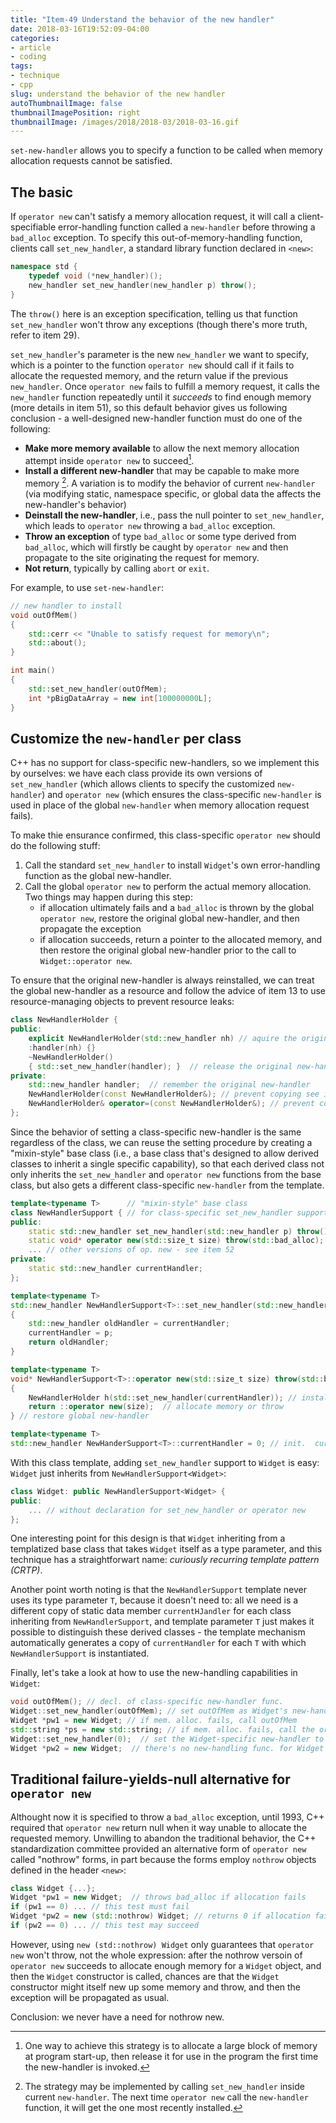 ```yaml
---
title: "Item-49 Understand the behavior of the new handler"
date: 2018-03-16T19:52:09-04:00
categories:
- article
- coding
tags:
- technique
- cpp
slug: understand the behavior of the new handler
autoThumbnailImage: false
thumbnailImagePosition: right
thumbnailImage: /images/2018/2018-03/2018-03-16.gif
---
```


`set-new-handler` allows you to specify a function to be called when memory allocation requests cannot be satisfied.
<!--more-->

## The basic

If `operator new` can't satisfy a memory allocation request, it will call a client-specifiable error-handling function called a `new-handler` before throwing a `bad_alloc` exception. To specify this out-of-memory-handling function, clients call `set_new_handler`, a standard library function declared in `<new>`:

```cpp
namespace std {
    typedef void (*new_handler)();
    new_handler set_new_handler(new_handler p) throw();
}
```

The `throw()` here is an exception specification, telling us that function `set_new_handler` won't throw any exceptions (though there's more truth, refer to item 29).

`set_new_handler`'s parameter is the new `new_handler` we want to specify, which is a pointer to the function `operator new` should call if it fails to allocate the requested memory, and the return value if the previous `new_handler`. Once `operator new` fails to fulfill a memory request, it calls the `new_handler` function repeatedly until it _succeeds_ to find enough memory (more details in item 51), so this default behavior gives us following conclusion - a well-designed new-handler function must do one of the following:

* **Make more memory available** to allow the next memory allocation attempt inside `operator new` to succeed[^1].
* **Install a different new-handler** that may be capable to make more memory [^2]. A variation is to modify the behavior of current `new-handler` (via modifying static, namespace specific, or global data the affects the new-handler's behavior)
* **Deinstall the new-handler**, i.e., pass the null pointer to `set_new_handler`, which leads to `operator new` throwing a `bad_alloc` exception.
* **Throw an exception** of type `bad_alloc` or some type derived from `bad_alloc`, which will firstly be caught by `operator new` and then propagate to the site originating the request for memory.
* **Not return**, typically by calling `abort` or `exit`.

For example, to use `set-new-handler`:

```cpp
// new handler to install
void outOfMem()
{
    std::cerr << "Unable to satisfy request for memory\n";
    std::about();
}

int main()
{
    std::set_new_handler(outOfMem);
    int *pBigDataArray = new int[100000000L];
}
```

## Customize the `new-handler` per class

C++ has no support for class-specific new-handlers, so we implement this by ourselves: we have each class provide its own versions of `set_new_handler` (which allows clients to specify the customized `new-handler`) and `operator new` (which ensures the class-specific `new-handler` is used in place of the global `new-handler` when memory allocation request fails).

To make thie ensurance confirmed, this class-specific `operator new` should do the following stuff:

1. Call the standard `set_new_handler` to install `Widget`'s own error-handling function as the global new-handler.
2. Call the global `operator new` to perform the actual memory allocation. Two things may happen during this step:
    * if allocation ultimately fails and a `bad_alloc` is thrown by the global `operator new`, restore the original global new-handler, and then propagate the exception
    * if allocation succeeds, return a pointer to the allocated memory, and then restore the original global new-handler prior to the call to `Widget::operator new`.

To ensure that the original new-handler is always reinstalled, we can treat the global new-handler as a resource and follow the advice of item 13 to use resource-managing objects to prevent resource leaks:

```cpp
class NewHandlerHolder {
public:
    explicit NewHandlerHolder(std::new_handler nh) // aquire the original new-handler
    :handler(nh) {}
    ~NewHandlerHolder()
    { std::set_new_handler(handler); }  // release the original new-handler
private:
    std::new_handler handler;  // remember the original new-handler
    NewHandlerHolder(const NewHandlerHolder&); // prevent copying see item 14
    NewHandlerHolder& operator=(const NewHandlerHolder&); // prevent copying see item 14
};
```

Since the behavior of setting a class-specific new-handler is the same regardless of the class, we can reuse the setting procedure by creating a "mixin-style" base class (i.e., a base class that's designed to allow derived classes to inherit a single specific capability), so that each derived class not only inherits the `set_new_handler` and `operator new` functions from the base class, but also gets a different class-specific `new-handler` from the template.

```cpp
template<typename T>      // "mixin-style" base class 
class NewHandlerSupport { // for class-specific set_new_handler support
public:
    static std::new_handler set_new_handler(std::new_handler p) throw();
    static void* operator new(std::size_t size) throw(std::bad_alloc);
    ... // other versions of op. new - see item 52
private:
    static std::new_handler currentHandler;
};
```

```cpp
template<typename T>
std::new_handler NewHandlerSupport<T>::set_new_handler(std::new_handler p) throw()
{
    std::new_handler oldHandler = currentHandler;
    currentHandler = p;
    return oldHandler;
}

template<typename T>
void* NewHandlerSupport<T>::operator new(std::size_t size) throw(std::bad_alloc)
{
    NewHandlerHolder h(std::set_new_handler(currentHandler)); // install new-handler
    return ::operator new(size);  // allocate memory or throw
} // restore global new-handler

template<typename T>
std::new_handler NewHanderSupport<T>::currentHandler = 0; // init.  currentHandler to null
```

With this class template, adding `set_new_handler` support to `Widget` is easy: `Widget` just inherits from `NewHandlerSupport<Widget>`:

```cpp
class Widget: public NewHandlerSupport<Widget> {
public:
    ... // without declaration for set_new_handler or operator new
};
```

One interesting point for this design is that  `Widget` inheriting from a templatized base class that takes `Widget` itself as a type parameter, and this technique has a straightforwart name: _curiously recurring template pattern (CRTP)_. 

Another point worth noting is that the `NewHandlerSupport` template never uses its type parameter `T`, because it doesn't need to: all we need is a different copy of static data member `currentHJandler` for each class inheriting from `NewHandlerSupport`, and template parameter `T` just makes it possible to distinguish these derived classes - the template mechanism automatically generates a copy of `currentHandler` for each `T` with which `NewHandlerSupport` is instantiated.

Finally, let's take a look at how to use the new-handling capabilities in `Widget`:

```cpp
void outOfMem(); // decl. of class-specific new-handler func.
Widget::set_new_handler(outOfMem); // set outOfMem as Widget's new-handler
Widget *pw1 = new Widget; // if mem. alloc. fails, call outOfMem
std::string *ps = new std::string; // if mem. alloc. fails, call the original global new-handler (if there is one)
Widget::set_new_handler(0);  // set the Widget-specific new-handler to nothing (null)
Widget *pw2 = new Widget;  // there's no new-handling func. for Widget now, so if mem. alloc. fails, throw an exception immediately
```

## Traditional failure-yields-null alternative for `operator new`

Althought now it is specified to throw a `bad_alloc` exception, until 1993, C++ required that `operator new` return null when it way unable to allocate the requested memory. Unwilling to abandon the traditional behavior, the C++ standardization committee provided an alternative form of `operator new` called "nothrow" forms, in part because the forms employ `nothrow` objects defined in the header `<new>`:

```cpp
class Widget {...};
Widget *pw1 = new Widget;  // throws bad_alloc if allocation fails
if (pw1 == 0) ... // this test must fail
Widget *pw2 = new (std::nothrow) Widget; // returns 0 if allocation fails
if (pw2 == 0) ... // this test may succeed
```

However, using `new (std::nothrow) Widget` only guarantees that `operator new` won't throw, not the whole expression: after the nothrow versoin of `operator new` succeeds to allocate enough memory for a `Widget` object, and then the `Widget` constructor is called, chances are that the `Widget` constructor might itself new up some memory and throw, and then the exception will be propagated as usual. 

Conclusion: we never have a need for nothrow new.

[^1]: One way to achieve this strategy is to allocate a large block of memory at program start-up, then release it for use in the program the first time the new-handler is invoked.

[^2]: The strategy may be implemented by calling `set_new_handler` inside current `new-handler`. The next time `operator new` call the `new-handler` function, it will get the one most recently installed.